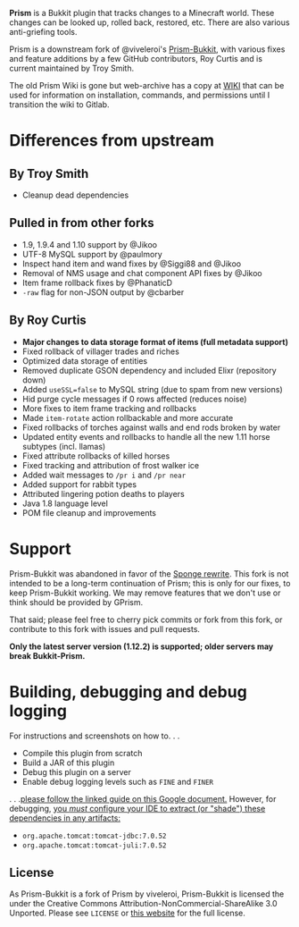 **Prism** is a Bukkit plugin that tracks changes to a Minecraft world. These changes can be looked
up, rolled back, restored, etc. There are also various anti-griefing tools.

Prism is a downstream fork of @viveleroi's [Prism-Bukkit][PRISM], with various fixes and feature
additions by a few GitHub contributors, Roy Curtis and is current maintained by Troy Smith.

The old Prism Wiki is gone but web-archive has a copy at [WIKI]
that can be used for information on installation, commands, and permissions until I transition the wiki to Gitlab.

# Differences from upstream

## By Troy Smith
* Cleanup dead dependencies

## Pulled in from other forks

* 1.9, 1.9.4 and 1.10 support by @Jikoo
* UTF-8 MySQL support by @paulmory
* Inspect hand item and wand fixes by @Siggi88 and @Jikoo
* Removal of NMS usage and chat component API fixes by @Jikoo
* Item frame rollback fixes by @PhanaticD
* `-raw` flag for non-JSON output by @cbarber

## By Roy Curtis

* **Major changes to data storage format of items (full metadata support)**
* Fixed rollback of villager trades and riches
* Optimized data storage of entities
* Removed duplicate GSON dependency and included Elixr (repository down)
* Added `useSSL=false` to MySQL string (due to spam from new versions)
* Hid purge cycle messages if 0 rows affected (reduces noise)
* More fixes to item frame tracking and rollbacks
* Made `item-rotate` action rollbackable and more accurate
* Fixed rollbacks of torches against walls and end rods broken by water
* Updated entity events and rollbacks to handle all the new 1.11 horse subtypes (incl. llamas)
* Fixed attribute rollbacks of killed horses
* Fixed tracking and attribution of frost walker ice
* Added wait messages to `/pr i` and `/pr near`
* Added support for rabbit types
* Attributed lingering potion deaths to players
* Java 1.8 language level
* POM file cleanup and improvements

# Support

Prism-Bukkit was abandoned in favor of the [Sponge rewrite][SPONGE]. This fork is not intended to be
a long-term continuation of Prism; this is only for our fixes, to keep Prism-Bukkit working. We may
remove features that we don't use or think should be provided by GPrism.

That said; please feel free to cherry pick commits or fork from this fork, or contribute to this
fork with issues and pull requests.

**Only the latest server version (1.12.2) is supported; older servers may break Bukkit-Prism.**

# Building, debugging and debug logging

For instructions and screenshots on how to. . .

* Compile this plugin from scratch
* Build a JAR of this plugin
* Debug this plugin on a server
* Enable debug logging levels such as `FINE` and `FINER`

. . .[please follow the linked guide on this Google document.][BUILD] However, for debugging, [you
*must* configure your IDE to extract (or "shade") these dependencies in any artifacts:][SHADE]

* `org.apache.tomcat:tomcat-jdbc:7.0.52`
* `org.apache.tomcat:tomcat-juli:7.0.52`

## License

As Prism-Bukkit is a fork of Prism by viveleroi, Prism-Bukkit is licensed the under the Creative Commons
Attribution-NonCommercial-ShareAlike 3.0 Unported. Please see `LICENSE` or [this website][LICENSE]
for the full license.

[PRISM]: https://github.com/prism/Prism-Bukkit
[SPONGE]: https://github.com/prism/Prism
[WIKI]: https://web.archive.org/web/20171121220235/http://discover-prism.com:80/index/
[BUILD]: https://docs.google.com/document/d/1TTDXG7IZ9M0D2-rzbILAWg1CKjynHK8fNGxbf3W4wBk/view
[SHADE]: http://i.imgur.com/9eqRiwR.png
[LICENSE]: http://creativecommons.org/licenses/by-nc-sa/3.0/us/
